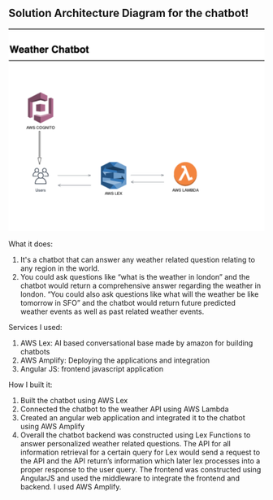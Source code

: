  
 Solution Architecture Diagram for the chatbot!
-------------------------------------------------------------------------------------------------------------------------------------------------------------------

![](diagram.png)


What it does:
 1. It's a chatbot that can answer any weather related question relating to any region in the world. 
 2. You could ask questions like “what is the weather in london” and the chatbot would return a comprehensive answer regarding the weather in london. “You could  also ask questions like what will the weather be like tomorrow in SFO” and the chatbot would return future predicted weather events as well as past related weather events.

Services I used:
 1. AWS Lex: AI based conversational base made by amazon for building chatbots
 2. AWS Amplify: Deploying the applications and integration
 3. Angular JS: frontend javascript application

How I built it:
 1. Built the chatbot using AWS Lex
 2. Connected the chatbot to the weather API using AWS Lambda 
 3. Created an angular web application and integrated it to the chatbot using AWS Amplify
 4. Overall the chatbot backend was constructed using Lex Functions to answer personalized weather related questions. The API for all information retrieval for a certain query for Lex would send a request to the API and the API return’s information which later lex processes into a proper response to the user query. The frontend was constructed using AngularJS and used the middleware to integrate the frontend and backend. I used AWS Amplify.
 
